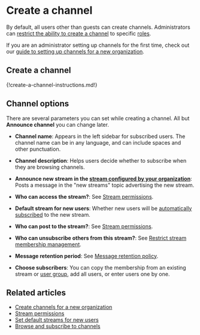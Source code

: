 # Create a channel

By default, all users other than guests can create channels. Administrators can
[restrict the ability to create a channel](/help/configure-who-can-create-streams) to specific
[roles](/help/roles-and-permissions).

If you are an administrator setting up channels for the first time, check out our
[guide to setting up channels for a new organization](/help/create-channels).

## Create a channel

{!create-a-channel-instructions.md!}

## Channel options

There are several parameters you can set while creating a channel. All but
**Announce channel** you can change later.

* **Channel name**: Appears in the left sidebar for subscribed users. The
  channel name can be in any language, and can include spaces and other
  punctuation.

* **Channel description**: Helps users decide whether to subscribe when they
  are browsing channels.

* **Announce new stream in the [stream configured by your organization](/help/configure-automated-notices#new-stream-announcements)**:
  Posts a message in the "new streams" topic advertising the new stream.

* **Who can access the stream?**: See [Stream permissions](/help/stream-permissions).

* **Default stream for new users**: Whether new users will be [automatically
  subscribed](/help/set-default-streams-for-new-users) to the new stream.

* **Who can post to the stream?**: See [Stream permissions](/help/stream-permissions).

* **Who can unsubscribe others from this stream?**: See
  [Restrict stream membership management](/help/configure-who-can-invite-to-streams#configure-who-can-remove-users).

* **Message retention period**: See
  [Message retention policy](/help/message-retention-policy#configure-message-retention-policy-for-individual-streams).

* **Choose subscribers**: You can copy the membership from an existing stream or
  [user group](/help/user-groups), add all users, or enter users one by one.

## Related articles

* [Create channels for a new organization](/help/create-channels)
* [Stream permissions](/help/stream-permissions)
* [Set default streams for new users](/help/set-default-streams-for-new-users)
* [Browse and subscribe to channels](/help/browse-and-subscribe-to-channels)
